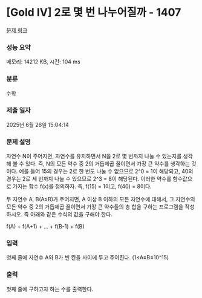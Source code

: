 # [Gold IV] 2로 몇 번 나누어질까 - 1407 

[문제 링크](https://www.acmicpc.net/problem/1407) 

### 성능 요약

메모리: 14212 KB, 시간: 104 ms

### 분류

수학

### 제출 일자

2025년 6월 26일 15:04:14

### 문제 설명

<p>자연수 N이 주어지면, 자연수를 유지하면서 N을 2로 몇 번까지 나눌 수 있는지를 생각해 볼 수 있다. 즉, N의 모든 약수 중 2의 거듭제곱 꼴이면서 가장 큰 약수를 생각하는 것이다. 예를 들어 15의 경우는 2로 한 번도 나눌 수 없으므로 2^0 = 1이 해당되고, 40의 경우는 2로 세 번까지 나눌 수 있으므로 2^3 = 8이 해당된다. 이러한 약수를 함수값으로 가지는 함수 f(x)를 정의하자. 즉, f(15) = 1이고, f(40) = 8이다.</p>

<p>두 자연수 A, B(A≤B)가 주어지면, A 이상 B 이하의 모든 자연수에 대해서, 그 자연수의 모든 약수 중 2의 거듭제곱 꼴이면서 가장 큰 약수들의 총 합을 구하는 프로그램을 작성하시오. 즉 아래와 같은 수식의 값을 구해야 한다.</p>

<p>f(A) + f(A+1) + ... + f(B-1) + f(B)</p>

### 입력 

 <p>첫째 줄에 자연수 A와 B가 빈 칸을 사이에 두고 주어진다. (1≤A≤B≤10^15)</p>

### 출력 

 <p>첫째 줄에 구하고자 하는 수를 출력한다.</p>

